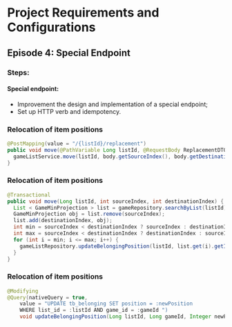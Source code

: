 # Project Requirements and Configurations
## Episode 4: Special Endpoint
### Steps:
#### Special endpoint:
- Improvement the design and implementation of a special endpoint;
- Set up HTTP verb and idempotency.

### Relocation of item positions
```java
@PostMapping(value = "/{listId}/replacement")
public void move(@PathVariable Long listId, @RequestBody ReplacementDTObody) {
  gameListService.move(listId, body.getSourceIndex(), body.getDestinationIndex());
}
```
### Relocation of item positions
```java
@Transactional
public void move(Long listId, int sourceIndex, int destinationIndex) {
  List < GameMinProjection > list = gameRepository.searchByList(listId);
  GameMinProjection obj = list.remove(sourceIndex);
  list.add(destinationIndex, obj);
  int min = sourceIndex < destinationIndex ? sourceIndex : destinationIndex;
  int max = sourceIndex < destinationIndex ? destinationIndex : sourceIndex;
  for (int i = min; i <= max; i++) {
    gameListRepository.updateBelongingPosition(listId, list.get(i).getId(), i);
  }
}
```

### Relocation of item positions
```java
@Modifying
@Query(nativeQuery = true,
    value = "UPDATE tb_belonging SET position = :newPosition
    WHERE list_id = :listId AND game_id = :gameId ")
    void updateBelongingPosition(Long listId, Long gameId, Integer newPosition);
```